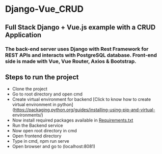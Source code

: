 # Django-Vue_CRUD

## Full Stack Django + Vue.js example with a CRUD Application

### The back-end server uses Django with Rest Framework for REST APIs and interacts with PostgreSQL database. Front-end side is made with Vue, Vue Router, Axios & Bootstrap.

## Steps to run the project
  - Clone the project
  - Go to root directory and open cmd
  - Create virtual environment for backend [Click to know how to create virtual environment in python](https://packaging.python.org/guides/installing-using-pip-and-virtual-           environments/)
  - Now install required packages available in [Requirements.txt](https://github.com/HimanshuVaghelaa/Django-Vue_CRUD/blob/master/BackEnd/Requirements.txt)
  - Run the Backend service
  - Now open root directory in cmd
  - Open frontend directory
  - Type in cmd, npm run serve
  - Open browser and go to (localhost:8081)
